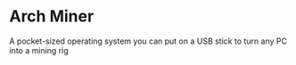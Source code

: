 # Arch Miner
A pocket-sized operating system you can put on a USB stick to turn any PC into a mining rig
